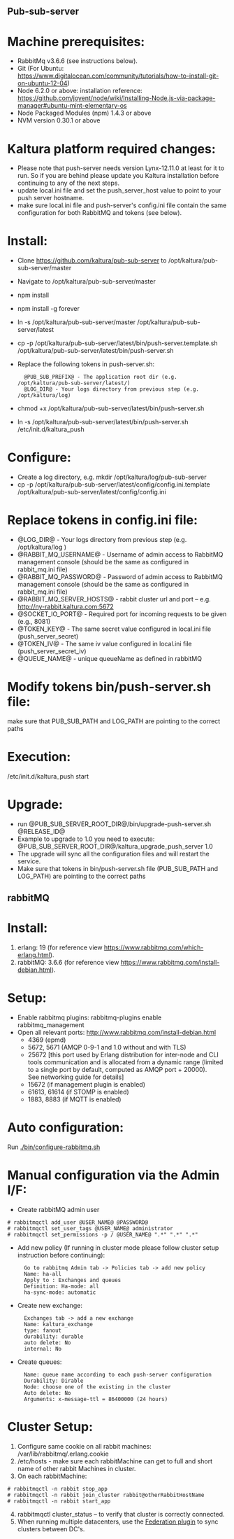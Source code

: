 ## Pub-sub-server ##

Machine prerequisites:
=======================
- RabbitMq v3.6.6 (see instructions below).
- Git (For Ubuntu: https://www.digitalocean.com/community/tutorials/how-to-install-git-on-ubuntu-12-04)
- Node 6.2.0 or above: installation reference: https://github.com/joyent/node/wiki/Installing-Node.js-via-package-manager#ubuntu-mint-elementary-os
- Node Packaged Modules (npm) 1.4.3 or above
- NVM version 0.30.1 or above

Kaltura platform required changes:
=======================
- Please note that push-server needs version Lynx-12.11.0 at least for it to run. So if you are behind please update you Kaltura installation before continuing to any of the next steps.
- update local.ini file and set the push_server_host value to point to your push server hostname.
- make sure local.ini file and push-server's config.ini file contain the same configuration for both RabbitMQ and tokens (see below).


Install:
=======================
- Clone https://github.com/kaltura/pub-sub-server to /opt/kaltura/pub-sub-server/master
- Navigate to /opt/kaltura/pub-sub-server/master
- npm install
- npm install -g forever
- ln -s /opt/kaltura/pub-sub-server/master /opt/kaltura/pub-sub-server/latest
- cp -p /opt/kaltura/pub-sub-server/latest/bin/push-server.template.sh /opt/kaltura/pub-sub-server/latest/bin/push-server.sh
- Replace the following tokens in push-server.sh:

		@PUB_SUB_PREFIX@ - The application root dir (e.g. /opt/kaltura/pub-sub-server/latest/)
		@LOG_DIR@ - Your logs directory from previous step (e.g. /opt/kaltura/log)
- chmod +x /opt/kaltura/pub-sub-server/latest/bin/push-server.sh
- ln -s /opt/kaltura/pub-sub-server/latest/bin/push-server.sh /etc/init.d/kaltura_push

Configure:
=======================
- Create a log directory, e.g. mkdir /opt/kaltura/log/pub-sub-server
- cp -p /opt/kaltura/pub-sub-server/latest/config/config.ini.template /opt/kaltura/pub-sub-server/latest/config/config.ini

Replace tokens in config.ini file:
=======================
- @LOG_DIR@ - Your logs directory from previous step (e.g. /opt/kaltura/log )
- @RABBIT_MQ_USERNAME@ - Username of admin access to RabbitMQ management console (should be the same as configured in rabbit_mq.ini file)
- @RABBIT_MQ_PASSWORD@ - Password of admin access to RabbitMQ management console (should be the same as configured in rabbit_mq.ini file)
- @RABBIT_MQ_SERVER_HOSTS@ - rabbit cluster url and port – e.g. http://ny-rabbit.kaltura.com:5672 
- @SOCKET_IO_PORT@ - Required port for incoming requests to be given (e.g., 8081)
- @TOKEN_KEY@ - The same secret value configured in local.ini file (push_server_secret)
- @TOKEN_IV@ - The same iv value configured in local.ini file (push_server_secret_iv)
- @QUEUE_NAME@ - unique queueName as defined in rabbitMQ

Modify tokens bin/push-server.sh file:
=======================
make sure that PUB_SUB_PATH and LOG_PATH are pointing to the correct paths

Execution:
=======================
/etc/init.d/kaltura_push start

Upgrade:
=======================
- run @PUB_SUB_SERVER_ROOT_DIR@/bin/upgrade-push-server.sh @RELEASE_ID@
- Example to upgrade to 1.0 you need to execute: @PUB_SUB_SERVER_ROOT_DIR@/kaltura_upgrade_push_server 1.0
- The upgrade will sync all the configuration files and will restart the service.
- Make sure that tokens in bin/push-server.sh file (PUB_SUB_PATH and LOG_PATH) are pointing to the correct paths


## rabbitMQ ##

Install:
=======================
1. erlang: 19 (for reference view https://www.rabbitmq.com/which-erlang.html).
2. rabbitMQ: 3.6.6 (for reference view https://www.rabbitmq.com/install-debian.html).

Setup:
=======================
- Enable rabbitmq plugins: rabbitmq-plugins enable rabbitmq_management 
- Open all relevant ports: http://www.rabbitmq.com/install-debian.html
    - 4369 (epmd)
    - 5672, 5671 (AMQP 0-9-1 and 1.0 without and with TLS)
    - 25672 [this port used by Erlang distribution for inter-node and CLI tools communication and is allocated from a dynamic range (limited to a single port by default, computed as AMQP port + 20000). See networking guide for details]
    - 15672 (if management plugin is enabled)
    - 61613, 61614 (if STOMP is enabled)
    - 1883, 8883 (if MQTT is enabled)

Auto configuration:
===================
Run [./bin/configure-rabbitmq.sh](bin/configure-rabbitmq.sh)

Manual configuration via the Admin I/F:
======================================= 
- Create rabbitMQ admin user

```
# rabbitmqctl add_user @USER_NAME@ @PASSWORD@
# rabbitmqctl set_user_tags @USER_NAME@ administrator
# rabbitmqctl set_permissions -p / @USER_NAME@ ".*" ".*" ".*"
```
	
- Add new policy (If running in cluster mode please follow cluster setup instruction before continuing):

		Go to rabbitmq Admin tab -> Policies tab -> add new policy
		Name: ha-all
		Apply to : Exchanges and queues
		Definition: Ha-mode: all
		ha-sync-mode: automatic
		
- Create new exchange:

		Exchanges tab -> add a new exchange
		Name: kaltura_exchange
		type: fanout
		durability: durable
		auto delete: No
		internal: No
		
- Create queues:

		Name: queue name according to each push-server configuration
		Durability: Dirable
		Node: choose one of the existing in the cluster
		Auto delete: No
		Arguments: x-message-ttl = 86400000 (24 hours)
		
Cluster Setup:
=======================
1. Configure same cookie on all rabbit machines: /var/lib/rabbitmq/.erlang.cookie
2. /etc/hosts - make sure each rabbitMachine can get to full and short name of other rabbit Machines in cluster.
3. On each rabbitMachine: 

```
# rabbitmqctl -n rabbit stop_app
# rabbitmqctl -n rabbit join_cluster rabbit@otherRabbitHostName
# rabbitmqctl -n rabbit start_app
```		

4. rabbitmqctl cluster_status – to verify that cluster is correctly connected.
5. When running multiple datacenters, use the [Federation plugin](https://www.rabbitmq.com/federation.html) to sync clusters between DC's.
